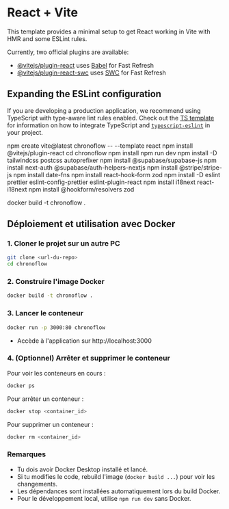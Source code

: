# React + Vite

This template provides a minimal setup to get React working in Vite with HMR and some ESLint rules.

Currently, two official plugins are available:

- [@vitejs/plugin-react](https://github.com/vitejs/vite-plugin-react/blob/main/packages/plugin-react) uses [Babel](https://babeljs.io/) for Fast Refresh
- [@vitejs/plugin-react-swc](https://github.com/vitejs/vite-plugin-react/blob/main/packages/plugin-react-swc) uses [SWC](https://swc.rs/) for Fast Refresh

## Expanding the ESLint configuration

If you are developing a production application, we recommend using TypeScript with type-aware lint rules enabled. Check out the [TS template](https://github.com/vitejs/vite/tree/main/packages/create-vite/template-react-ts) for information on how to integrate TypeScript and [`typescript-eslint`](https://typescript-eslint.io) in your project.


npm create vite@latest chronoflow -- --template react
npm install @vitejs/plugin-react
cd chronoflow
npm install
npm run dev
npm install -D tailwindcss postcss autoprefixer
npm install @supabase/supabase-js
npm install next-auth @supabase/auth-helpers-nextjs
npm install @stripe/stripe-js
npm install date-fns
npm install react-hook-form zod
npm install -D eslint prettier eslint-config-prettier eslint-plugin-react
npm install i18next react-i18next
npm install @hookform/resolvers zod


docker build -t chronoflow .

## Déploiement et utilisation avec Docker

### 1. Cloner le projet sur un autre PC

```sh
git clone <url-du-repo>
cd chronoflow
```

### 2. Construire l'image Docker

```sh
docker build -t chronoflow .
```

### 3. Lancer le conteneur

```sh
docker run -p 3000:80 chronoflow
```

- Accède à l'application sur http://localhost:3000

### 4. (Optionnel) Arrêter et supprimer le conteneur

Pour voir les conteneurs en cours :
```sh
docker ps
```
Pour arrêter un conteneur :
```sh
docker stop <container_id>
```
Pour supprimer un conteneur :
```sh
docker rm <container_id>
```

### Remarques

- Tu dois avoir Docker Desktop installé et lancé.
- Si tu modifies le code, rebuild l'image (`docker build ...`) pour voir les changements.
- Les dépendances sont installées automatiquement lors du build Docker.
- Pour le développement local, utilise `npm run dev` sans Docker.